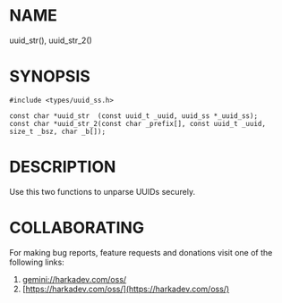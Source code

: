 # NAME

uuid_str(), uuid_str_2()

# SYNOPSIS

    #include <types/uuid_ss.h>
    
    const char *uuid_str  (const uuid_t _uuid, uuid_ss *_uuid_ss);
    const char *uuid_str_2(const char _prefix[], const uuid_t _uuid, size_t _bsz, char _b[]);

# DESCRIPTION

Use this two functions to unparse UUIDs securely.

# COLLABORATING

For making bug reports, feature requests and donations visit one of the
following links:

1. [gemini://harkadev.com/oss/](gemini://harkadev.com/oss/)
2. [https://harkadev.com/oss/](https://harkadev.com/oss/)

